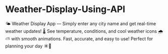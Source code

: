 # Weather-Display-Using-API
🌤️ Weather Display App — Simply enter any city name and get real-time weather updates! 🌡️ See temperature, conditions, and cool weather icons 🌧️⛅ with smooth animations. Fast, accurate, and easy to use! Perfect for planning your day ☀️🌙
